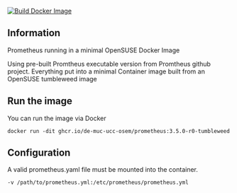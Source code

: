 [![Build Docker Image](https://github.com/DE-MUC-UCC-OSEM/prometheus/actions/workflows/build-docker-image.yml/badge.svg)](https://github.com/DE-MUC-UCC-OSEM/prometheus/actions/workflows/build-docker-image.yml)

## Information
Prometheus running in a minimal OpenSUSE Docker Image

Using pre-built Promtheus executable version from Promtheus github project. Everything put into a minimal Container image built from an OpenSUSE tumbleweed image

## Run the image

You can run the image via Docker
```
docker run -dit ghcr.io/de-muc-ucc-osem/prometheus:3.5.0-r0-tumbleweed
```
## Configuration

A valid prometheus.yaml file must be mounted into the container.
```
-v /path/to/prometheus.yml:/etc/prometheus/prometheus.yml
```
